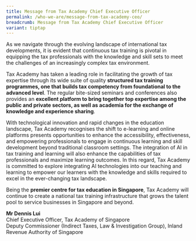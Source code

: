 ```yaml
---
title: Message from Tax Academy Chief Executive Officer
permalink: /who-we-are/message-from-tax-academy-ceo/
breadcrumb: Message from Tax Academy Chief Executive Officer
variant: tiptap
---
```

<p>As we navigate through the evolving landscape of international tax developments,
it is evident that continuous tax training is pivotal in equipping the
tax professionals with the knowledge and skill sets to meet the challenges
of an increasingly complex tax environment.</p>
<p>Tax Academy has taken a leading role in facilitating the growth of tax
expertise through its wide suite of quality <strong>structured tax training programmes, one that builds tax competency from foundational to the advanced level</strong>.&nbsp;The
regular bite-sized seminars and conferences also provides an <strong>excellent platform to bring together top expertise among the public and private sectors, as well as academia for the exchange of knowledge and experience sharing</strong>.</p>
<p>With technological innovation and rapid changes in the education landscape,
Tax Academy recognises the shift to e-learning and online platforms presents
opportunities to enhance the accessibility, effectiveness, and empowering
professionals to engage in continuous learning and skill development beyond
traditional classroom settings. The integration of AI in tax training and
learning will also enhance the capabilities of tax professionals and maximize
learning outcomes. In this regard, Tax Academy is committed to explore
integrating AI technologies into our teaching and learning to empower our
learners with the knowledge and skills required to excel in the ever-changing
tax landscape.</p>
<p>Being the&nbsp;<strong>premier centre for tax education in Singapore</strong>,
Tax Academy will continue to create a national tax training infrastructure
that grows the talent pool to service businesses in Singapore and beyond.</p>
<p></p>
<p><strong>Mr Dennis Lui</strong> 
<br>Chief Executive Officer, Tax Academy of Singapore
<br>Deputy Commissioner (Indirect Taxes, Law &amp; Investigation Group), Inland
Revenue Authority of Singapore</p>